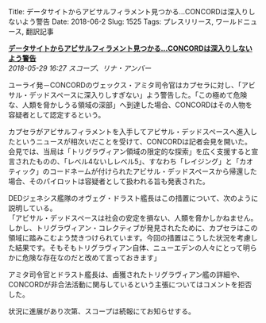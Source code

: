 Title: データサイトからアビサルフィラメント見つかる…CONCORDは深入りしないよう警告
Date: 2018-06-2
Slug: 1525
Tags: プレスリリース, ワールドニュース, 翻訳記事

<p class="lead"><strong><a href="https://community.eveonline.com/news/news-channels/world-news/concord-warns-against-delving-too-deep-as-abyssal-filaments-are-recovered-from-data-sites/">データサイトからアビサルフィラメント見つかる…CONCORDは深入りしないよう警告</a></strong><br/>
<em>2018-05-29 16:27 スコープ、リナ・アンバー</em></p>
<p>ユーライ発－CONCORDのヴェックス・アミタ司令官はカプセラに対し、「アビサル・デッドスペースに深入りしすぎない」よう警告した。「この極めて危険な、人類を脅かしうる領域の深部」へ到達した場合、CONCORDはその人物を容疑者として認定するという。</p>
<p>カプセラがアビサルフィラメントを入手してアビサル・デッドスペースへ進入したというニュースが相次いだことを受けて、CONCORDは記者会見を開いた。会見では、当局は「トリグラヴィアン領域の限定的な探索」を広く支援すると宣言されたものの、「レベル4ないしレベル5」、すなわち「レイジング」と「カオティック」のコードネームが付けられたアビサル・デッドスペースから帰還した場合、そのパイロットは容疑者として扱われる旨も発表された。</p>
<p>DEDジェネシス艦隊のオヴェグ・ドラスト艦長はこの措置について、次のように説明している。<br/>
「アビサル・デッドスペースは社会の安定を損ない、人類を脅かしかねません。しかし、トリグラヴィアン・コレクティブが発見されたために、カプセラはこの領域に踏みこむよう焚きつけられています。今回の措置はこうした状況を考慮した結果です。そもそもトリグラヴィアン自体、ニューエデンの人々にとって明らかに危険な存在なのだと改めて言っておきます」</p>
<p>アミタ司令官とドラスト艦長は、鹵獲されたトリグラヴィアン艦の詳細や、CONCORDが非合法活動に関与しているという主張についてはコメントを拒否した。</p>
<p>状況に進展があり次第、スコープは続報にてお知らせする。</p>

